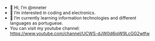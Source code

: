 - 👋 Hi, I’m @mneter
- 👀 I’m interested in coding and electronics. 
- 🌱 I’m currently learning information technologies and different languages as portuguese.
- You can visit my youtube channel: https://www.youtube.com/channel/UCWS-dJW0d6iqW9LcGG2wtfw
